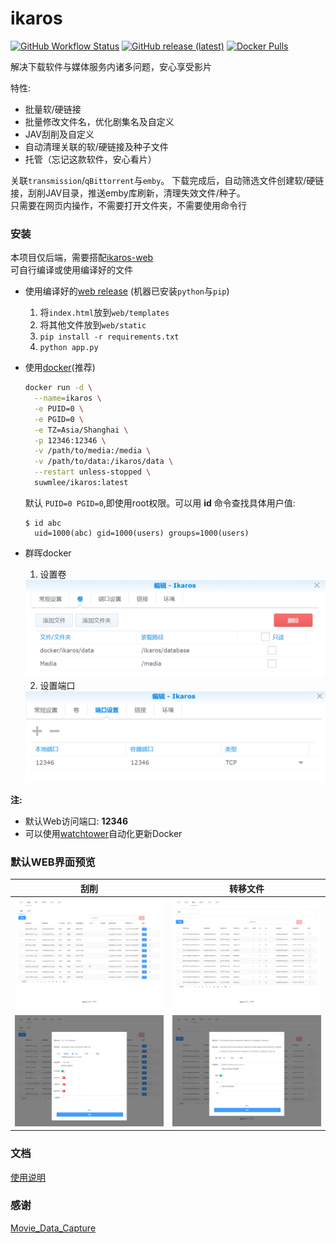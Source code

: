 
# ikaros

[![GitHub Workflow Status](https://img.shields.io/github/workflow/status/suwmlee/ikaros/Release)](https://github.com/suwmlee/ikaros/actions) [![GitHub release (latest)](https://img.shields.io/github/v/release/suwmlee/ikaros.svg)](https://github.com/suwmlee/ikaros/releases) [![Docker Pulls](https://img.shields.io/docker/pulls/suwmlee/ikaros)](https://hub.docker.com/r/suwmlee/ikaros)

解决下载软件与媒体服务内诸多问题，安心享受影片

特性:
- 批量软/硬链接
- 批量修改文件名，优化剧集名及自定义
- JAV刮削及自定义
- 自动清理关联的软/硬链接及种子文件
- 托管（忘记这款软件，安心看片）

关联`transmission`/`qBittorrent`与`emby`。
下载完成后，自动筛选文件创建软/硬链接，刮削JAV目录，推送emby库刷新，清理失效文件/种子。<br>
只需要在网页内操作，不需要打开文件夹，不需要使用命令行

### 安装

本项目仅后端，需要搭配[ikaros-web](https://github.com/Suwmlee/ikaros-web)  
可自行编译或使用编译好的文件

- 使用编译好的[web release](https://github.com/Suwmlee/ikaros-web/tree/release)
  (机器已安装`python`与`pip`)
  1. 将`index.html`放到`web/templates`
  2. 将其他文件放到`web/static`
  3. `pip install -r requirements.txt`
  4. `python app.py`

- 使用[docker](https://registry.hub.docker.com/r/suwmlee/ikaros)(推荐)
  ```sh
  docker run -d \
    --name=ikaros \
    -e PUID=0 \
    -e PGID=0 \
    -e TZ=Asia/Shanghai \
    -p 12346:12346 \
    -v /path/to/media:/media \
    -v /path/to/data:/ikaros/data \
    --restart unless-stopped \
    suwmlee/ikaros:latest
  ```
  默认 `PUID=0 PGID=0`,即使用root权限。可以用 __id__ 命令查找具体用户值:
  ```
  $ id abc
    uid=1000(abc) gid=1000(users) groups=1000(users)
  ```

- 群晖docker
  1. 设置卷
    <img src="docs/imgs/path.png" alt="set-vol" width="600"/>

  2. 设置端口
    <img src="docs/imgs/port.png" alt="set-port" width="600"/>


__注:__ 
- 默认Web访问端口:  __12346__
- 可以使用[watchtower](https://hub.docker.com/r/containrrr/watchtower)自动化更新Docker

### 默认WEB界面预览

 
|                 刮削                  |                    转移文件                     |
| :-----------------------------------: | :---------------------------------------------: |
|   ![javview](docs/imgs/javview.png)   |   ![transferview](docs/imgs/transferview.png)   |
| ![javmodify](docs/imgs/javmodify.png) | ![transfermodify](docs/imgs/transfermodify.png) |

### 文档

[使用说明](docs/intro.md)

### 感谢

[Movie_Data_Capture](https://github.com/yoshiko2/Movie_Data_Capture)
